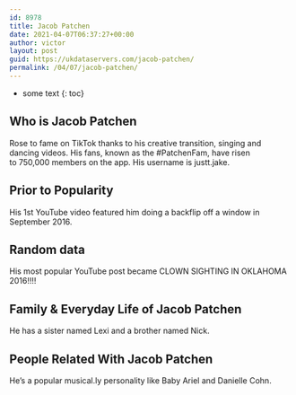 ```yaml
---
id: 8978
title: Jacob Patchen
date: 2021-04-07T06:37:27+00:00
author: victor
layout: post
guid: https://ukdataservers.com/jacob-patchen/
permalink: /04/07/jacob-patchen/
---
```


* some text
{: toc}


## Who is Jacob Patchen



Rose to fame on TikTok thanks to his creative transition, singing and dancing videos. His fans, known as the #PatchenFam, have risen to 750,000 members on the app. His username is justt.jake. 

                
                
                
## Prior to Popularity



His 1st YouTube video featured him doing a backflip off a window in September 2016.

                
                
                
## Random data



His most popular YouTube post became CLOWN SIGHTING IN OKLAHOMA 2016!!!!

                
                
                
## Family & Everyday Life of Jacob Patchen



He has a sister named Lexi and a brother named Nick.

                
                
                
## People Related With Jacob Patchen



He&#8217;s a popular musical.ly personality like Baby Ariel and Danielle Cohn.

                
              
            
          
          
          